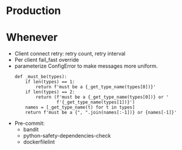 
# Production

# Whenever
* Client connect retry: retry count, retry interval
* Per client fail_fast override
* parameterize ConfigError to make messages more uniform.
    ```
    def _must_be(types):
        if len(types) == 1:
            return f'must be a {_get_type_name(types[0])}'
        if len(types) == 2:
            return (f'must be a {_get_type_name(types[0])} or '
                    f'{_get_type_name(types[1])}')
        names = [_get_type_name(t) for t in types]
        return f'must be a {", ".join(names[:-1])} or {names[-1]}'

    ```
* Pre-commit:
    * bandit
    * python-safety-dependencies-check
    * dockerfilelint
